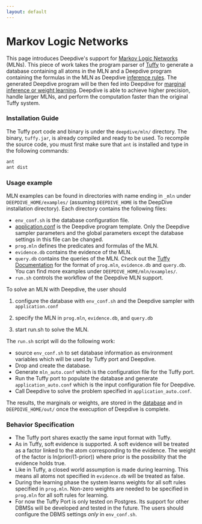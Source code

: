 ```yaml
---
layout: default
---
```


# Markov Logic Networks

This page introduces Deepdive's support for [Markov Logic
Networks](http://en.wikipedia.org/wiki/Markov_logic_network) (MLNs). This piece of
work takes the program parser of [Tuffy](http://i.stanford.edu/hazy/hazy/tuffy/)
to generate a database containing all atoms in the MLN and a Deepdive program
containing the formulas in the MLN as Deepdive [inference
rules](../basics/inference_rules.html). The generated Deepdive program will be
then fed into Deepdive for [marginal inference or weight
learning](../general/inference.html). Deepdive is able to achieve higher
precision, handle larger MLNs, and perform the computation faster than the
original Tuffy system.


### Installation Guide

The Tuffy port code and binary is under the `deepdive/mln/` directory. The binary,
`tuffy.jar`, is already compiled and ready to be used. To recompile the source
code, you must first make sure that `ant` is installed and type in the following
commands:

```bash
ant
ant dist
```

### Usage example

MLN examples can be found in directories with name ending in `_mln` under
`DEEPDIVE_HOME/examples/` (assuming `DEEPDIVE_HOME` is the DeepDive installation
directory). Each directory contains the following files:

- `env_conf.sh` is the database configuration file.
- [application.conf](../basics/configuration.html) is the Deepdive program
	template. Only the Deepdive sampler parameters and the global parameters
	except the database settings in this file can be changed.
- `prog.mln` defines the predicates and formulas of the MLN.
- `evidence.db` contains the evidence of the MLN.
- `query.db` contains the queries of the MLN. Check out the [Tuffy
	Documentation](http://i.stanford.edu/hazy/tuffy/doc/) for the format of
	`prog.mln`, `evidence.db` and `query.db`. You can find more examples under
	`DEEPDIVE_HOME/mln/examples/`.
- `run.sh` controls the workflow of the Deepdive MLN support.

To solve an MLN with Deepdive, the user should

1) configure the database with `env_conf.sh` and the Deepdive sampler with
`application.conf`

2) specify the MLN in `prog.mln`, `evidence.db`, and `query.db`

3) start run.sh to solve the MLN.

The `run.sh` script will do the following work:

- source `env_conf.sh` to set database information as environment variables
	which will be used by Tuffy port and Deepdive.
- Drop and create the database.
- Generate `mln_auto.conf` which is the configuration file for the Tuffy port.
- Run the Tuffy port to populate the database and generate
	`application_auto.conf` which is the input configuration file for Deepdive.
- Call Deepdive to solve the problem specified in `application_auto.conf`.

The results, the marginals or weights, are stored in the
[database](reserved_tables.html) and in `DEEPDIVE_HOME/out/` once the execuption
of Deepdive is complete.

### Behavior Specification

- The Tuffy port shares exactly the same input format with Tuffy.
- As in Tuffy, soft evidence is supported. A soft evidence will be treated as a
	factor linked to the atom corresponding to the evidence. The weight of the
	factor is ln(prior/(1-prior)) where prior is the possibility that the
	evidence holds true.
- Like in Tuffy, a closed world assumption is made during learning. This means
	all atoms not specified in `evidence.db` will be treated as false.
- During the learning phase the system learns weights for all soft rules
	specified in `prog.mln`. Non-zero weights are needed to be specified in
	`prog.mln` for all soft rules for learning.
- For now the Tuffy Port is only tested on Postgres. Its support for other DBMSs
	will be developed and tested in the future. The users should configure the
	DBMS settings *only* in `env_conf.sh`.
